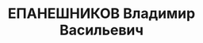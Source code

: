 ---
title: ЕПАНЕШНИКОВ Владимир Васильевич
description: "Род. в 1895, Москва, русский, обр.: высшее, искл. из кандидатов в члены\
  \ ВКП(б) в 1933 г. Проживал: Москва, Краснохолмская наб., д. 23, кв. 8. Инспектор\
  \ военно-воздушной подготовки в Управлении учебными заведениями Гл. управления ГВФ\
  \ при СНК СССР. \n  Арестован 05.09.1937. Обв. в шпионаже, вредительстве и участии\
  \ в антисоветской террористической организации. Приговор: ВК ВС СССР, 27.11.1937\
  \ – ВМН. Расстрелян 27.11.1937, г.Москва. \n  Реабилитирован ВК ВС СССР 15.12.1956"
---